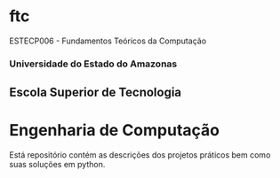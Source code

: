 # ftc
ESTECP006 - Fundamentos Teóricos da Computação

### Universidade do Estado do Amazonas
## Escola Superior de Tecnologia
# Engenharia de Computação

Está repositório contém as descrições dos projetos práticos bem como suas soluções em python.
